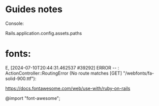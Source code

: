 # Guides notes

Console:

Rails.application.config.assets.paths


# fonts:

E, [2024-07-10T20:44:31.462537 #39292] ERROR -- :
ActionController::RoutingError (No route matches [GET] "/webfonts/fa-solid-900.ttf"):

https://docs.fontawesome.com/web/use-with/ruby-on-rails

@import "font-awesome";